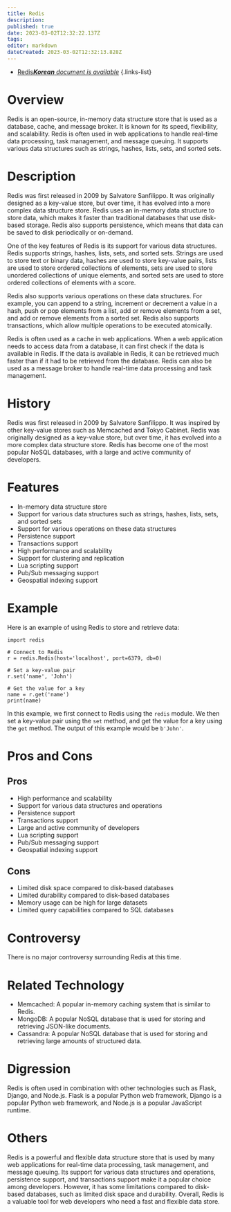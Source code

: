 ```yaml
---
title: Redis
description: 
published: true
date: 2023-03-02T12:32:22.137Z
tags: 
editor: markdown
dateCreated: 2023-03-02T12:32:13.828Z
---
```


- [Redis***Korean** document is available*](/ko/Knowledge-base/Dictionary/redis)
{.links-list}
# Overview

Redis is an open-source, in-memory data structure store that is used as a database, cache, and message broker. It is known for its speed, flexibility, and scalability. Redis is often used in web applications to handle real-time data processing, task management, and message queuing. It supports various data structures such as strings, hashes, lists, sets, and sorted sets.

# Description

Redis was first released in 2009 by Salvatore Sanfilippo. It was originally designed as a key-value store, but over time, it has evolved into a more complex data structure store. Redis uses an in-memory data structure to store data, which makes it faster than traditional databases that use disk-based storage. Redis also supports persistence, which means that data can be saved to disk periodically or on-demand.

One of the key features of Redis is its support for various data structures. Redis supports strings, hashes, lists, sets, and sorted sets. Strings are used to store text or binary data, hashes are used to store key-value pairs, lists are used to store ordered collections of elements, sets are used to store unordered collections of unique elements, and sorted sets are used to store ordered collections of elements with a score.

Redis also supports various operations on these data structures. For example, you can append to a string, increment or decrement a value in a hash, push or pop elements from a list, add or remove elements from a set, and add or remove elements from a sorted set. Redis also supports transactions, which allow multiple operations to be executed atomically.

Redis is often used as a cache in web applications. When a web application needs to access data from a database, it can first check if the data is available in Redis. If the data is available in Redis, it can be retrieved much faster than if it had to be retrieved from the database. Redis can also be used as a message broker to handle real-time data processing and task management.

# History

Redis was first released in 2009 by Salvatore Sanfilippo. It was inspired by other key-value stores such as Memcached and Tokyo Cabinet. Redis was originally designed as a key-value store, but over time, it has evolved into a more complex data structure store. Redis has become one of the most popular NoSQL databases, with a large and active community of developers.

# Features

- In-memory data structure store
- Support for various data structures such as strings, hashes, lists, sets, and sorted sets
- Support for various operations on these data structures
- Persistence support
- Transactions support
- High performance and scalability
- Support for clustering and replication
- Lua scripting support
- Pub/Sub messaging support
- Geospatial indexing support

# Example

Here is an example of using Redis to store and retrieve data:

```
import redis

# Connect to Redis
r = redis.Redis(host='localhost', port=6379, db=0)

# Set a key-value pair
r.set('name', 'John')

# Get the value for a key
name = r.get('name')
print(name)
```

In this example, we first connect to Redis using the `redis` module. We then set a key-value pair using the `set` method, and get the value for a key using the `get` method. The output of this example would be `b'John'`.

# Pros and Cons

## Pros

- High performance and scalability
- Support for various data structures and operations
- Persistence support
- Transactions support
- Large and active community of developers
- Lua scripting support
- Pub/Sub messaging support
- Geospatial indexing support

## Cons

- Limited disk space compared to disk-based databases
- Limited durability compared to disk-based databases
- Memory usage can be high for large datasets
- Limited query capabilities compared to SQL databases

# Controversy

There is no major controversy surrounding Redis at this time.

# Related Technology

- Memcached: A popular in-memory caching system that is similar to Redis.
- MongoDB: A popular NoSQL database that is used for storing and retrieving JSON-like documents.
- Cassandra: A popular NoSQL database that is used for storing and retrieving large amounts of structured data.

# Digression

Redis is often used in combination with other technologies such as Flask, Django, and Node.js. Flask is a popular Python web framework, Django is a popular Python web framework, and Node.js is a popular JavaScript runtime.

# Others

Redis is a powerful and flexible data structure store that is used by many web applications for real-time data processing, task management, and message queuing. Its support for various data structures and operations, persistence support, and transactions support make it a popular choice among developers. However, it has some limitations compared to disk-based databases, such as limited disk space and durability. Overall, Redis is a valuable tool for web developers who need a fast and flexible data store.
